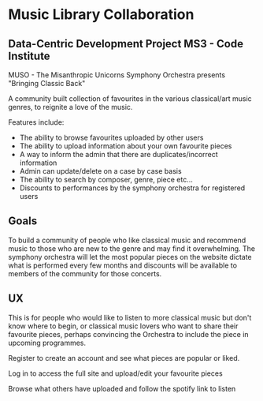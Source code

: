 # Music Library Collaboration

## Data-Centric Development Project MS3 - Code Institute

MUSO - The Misanthropic Unicorns Symphony Orchestra presents "Bringing Classic Back"

A community built collection of favourites in the various classical/art music genres, to reignite a love of the music.

Features include:
- The ability to browse favourites uploaded by other users
- The ability to upload information about your own favourite pieces
- A way to inform the admin that there are duplicates/incorrect information
- Admin can update/delete on a case by case basis
- The ability to search by composer, genre, piece etc...
- Discounts to performances by the symphony orchestra for registered users

## Goals

To build a community of people who like classical music and recommend music to those who are new to the genre and may find it overwhelming. The symphony orchestra will let the most popular pieces on the website dictate what is performed every few months and discounts will be available to members of the community for those concerts.

## UX

This is for people who would like to listen to more classical music but don't know where to begin, or classical music lovers who want to share their favourite pieces, perhaps convincing the Orchestra to include the piece in upcoming programmes. 

Register to create an account and see what pieces are popular or liked.

Log in to access the full site and upload/edit your favourite pieces

Browse what others have uploaded and follow the spotify link to listen
